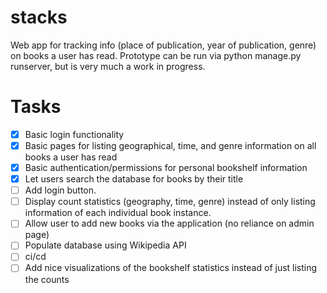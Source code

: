# stacks

Web app for tracking info (place of publication, year of publication, genre) on books a user has read.
Prototype can be run via python manage.py runserver, but is very much a work in progress. 

# Tasks
- [x] Basic login functionality
- [x] Basic pages for listing geographical, time, and genre information on all books a user has read
- [x] Basic authentication/permissions for personal bookshelf information
- [x] Let users search the database for books by their title
- [ ] Add login button.
- [ ] Display count statistics (geography, time, genre) instead of only listing information of each individual book instance.
- [ ] Allow user to add new books via the application (no reliance on admin page)
- [ ] Populate database using Wikipedia API
- [ ] ci/cd
- [ ] Add nice visualizations of the bookshelf statistics instead of just listing the counts
